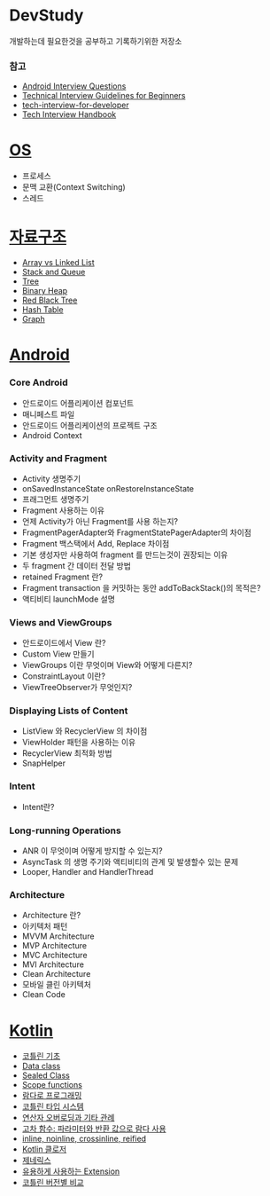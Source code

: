 # DevStudy
개발하는데 필요한것을 공부하고 기록하기위한 저장소

### 참고
- [Android Interview Questions](https://github.com/MindorksOpenSource/android-interview-questions)
- [Technical Interview Guidelines for Beginners](https://github.com/JaeYeopHan/Interview_Question_for_Beginner)
- [tech-interview-for-developer](https://github.com/gyoogle/tech-interview-for-developer)
- [Tech Interview Handbook](https://techinterviewhandbook.org/)

# [OS](./OS)
- 프로세스
- 문맥 교환(Context Switching)
- 스레드

# [자료구조](./DataStructure)
- [Array vs Linked List](./DataStructure#array-vs-linked-list)
- [Stack and Queue](./DataStructure#stack-and-queue)
- [Tree](./DataStructure#tree)
- [Binary Heap](./DataStructure#binary-heap)
- [Red Black Tree](./DataStructure#red-black-tree)
- [Hash Table](./DataStructure#hash-table)
- [Graph](./DataStructure#graph)
 

# [Android](./Android)

### Core Android
- 안드로이드 어플리케이션 컴포넌트
- 매니페스트 파일
- 안드로이드 어플리케이션의 프로젝트 구조
- Android Context

### Activity and Fragment
- Activity 생명주기
- onSavedInstanceState onRestoreInstanceState
- 프래그먼트 생명주기
- Fragment 사용하는 이유
- 언제 Activity가 아닌 Fragment를 사용 하는지?
- FragmentPagerAdapter와 FragmentStatePagerAdapter의 차이점
- Fragment 백스택에서 Add, Replace 차이점
- 기본 생성자만 사용하여 fragment 를 만드는것이 권장되는 이유
- 두 fragment 간 데이터 전달 방법
- retained Fragment 란?
- Fragment transaction 을 커밋하는 동안 addToBackStack()의 목적은?
- 액티비티 launchMode 설명

### Views and ViewGroups
- 안드로이드에서 View 란?
- Custom View 만들기
- ViewGroups 이란 무엇이며 View와 어떻게 다른지?
- ConstraintLayout 이란?
- ViewTreeObserver가 무엇인지?

### Displaying Lists of Content
- ListView 와 RecyclerView 의 차이점
- ViewHolder 패턴을 사용하는 이유
- RecyclerView 최적화 방법
- SnapHelper

### Intent
- Intent란?

### Long-running Operations
- ANR 이 무엇이며 어떻게 방지할 수 있는지?
- AsyncTask 의 생명 주기와 액티비티의 관계 및 발생할수 있는 문제
- Looper, Handler and HandlerThread

### Architecture
- Architecture 란?
- 아키텍처 패턴
- MVVM Architecture
- MVP Architecture
- MVC Architecture
- MVI Architecture
- Clean Architecture
- 모바일 클린 아키텍처
- Clean Code

# [Kotlin](./Kotlin)
- [코틀린 기초](./Kotlin/#코틀린-기초)
- [Data class](./Kotlin/#data-class)
- [Sealed Class](./Kotlin/#sealed-class)
- [Scope functions](./Kotlin/#scope-functions)
- [람다로 프로그래밍](./Kotlin/#람다로-프로그래밍)
- [코틀린 타입 시스템](./Kotlin/#코틀린-타입-시스템)
- [연산자 오버로딩과 기타 관례](./Kotlin/#연산자-오버로딩과-기타-관례)
- [고차 함수: 파라미터와 반환 값으로 람다 사용](./Kotlin/#고차-함수-파라미터와-반환-값으로-람다-사용)
- [inline, noinline, crossinline, reified](./Kotlin/#inline-noinline-crossinline-reified)
- [Kotlin 클로저](./Kotlin/#kotlin-클로저)
- [제네릭스](./Kotlin/#제네릭스)
- [유용하게 사용하는 Extension](./Kotlin/#유용하게-사용하는-extension)
- [코틀린 버전별 비교](./Kotlin/#코틀린-버전별-비교)